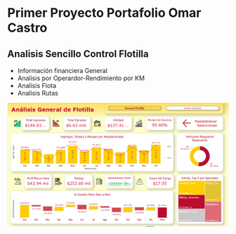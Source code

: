 # Primer Proyecto Portafolio  Omar Castro
## Analisis Sencillo Control Flotilla
* Información financiera General
* Analisis por Operardor-Rendimiento por KM
* Analisis Flota
* Analisis Rutas

![1760911400225](image/Readme/1760911400225.png)